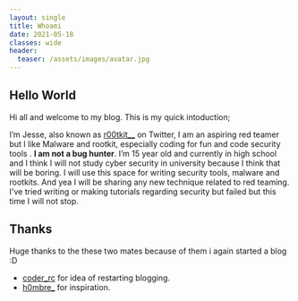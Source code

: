 ```yaml
---
layout: single
title: Whoami 
date: 2021-05-18
classes: wide
header:
  teaser: /assets/images/avatar.jpg
--- 
```



## Hello World
Hi all and welcome to my blog. This is my quick intoduction;

I’m Jesse, also known as [r00tkit__](https://twitter.com/rootkit__) on Twitter, I am an aspiring red teamer but I like Malware and rootkit, especially coding for fun and code security tools . **I am not a bug hunter**. I’m 15 year old and currently in high school and I think I will not study cyber security in university because I think that will be boring. I will use this space for writing security tools, malware and rootkits. And yea I will be sharing any new technique related to red teaming. I've tried writing or making tutorials regarding security but failed but this time I will not stop.

## Thanks 
Huge thanks to the these two mates because of them i again started a blog :D 

+ [coder_rc](https://twitter.com/coder_rc) for idea of restarting blogging.
+ [h0mbre_](https://twitter.com/h0mbre_)  for inspiration.
